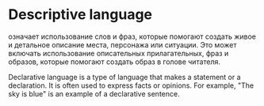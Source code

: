 # Descriptive language

означает использование слов и фраз, которые помогают создать живое и детальное описание места, персонажа или ситуации. Это может включать использование описательных прилагательных, фраз и образов, которые помогают создать образ в голове читателя.

Declarative language is a type of language that makes a statement or a declaration. It is often used to express facts or opinions. For example, "The sky is blue" is an example of a declarative sentence.
